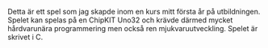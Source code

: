Detta är ett spel som jag skapde inom en kurs mitt första år på utbildningen. Spelet kan spelas på en ChipKIT Uno32 och krävde därmed mycket hårdvarunära programmering men också ren mjukvaruutveckling. Spelet är skrivet i C.

